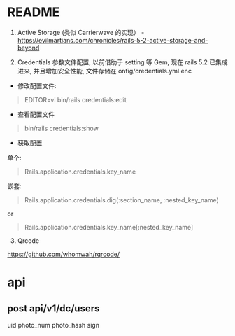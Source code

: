 # README


1. Active Storage (类似 Carrierwave 的实现） - https://evilmartians.com/chronicles/rails-5-2-active-storage-and-beyond


2. Credentials
参数文件配置, 以前借助于 setting 等 Gem, 现在 rails 5.2 已集成进来, 并且增加安全性能,
文件存储在 onfig/credentials.yml.enc

- 修改配置文件:

>EDITOR=vi bin/rails credentials:edit

- 查看配置文件

>bin/rails credentials:show

- 获取配置

单个:

>Rails.application.credentials.key_name

嵌套:

>Rails.application.credentials.dig(:section_name, :nested_key_name)

or

>Rails.application.credentials.key_name[:nested_key_name]

3. Qrcode

https://github.com/whomwah/rqrcode/


# api

## post api/v1/dc/users

uid
photo_num
photo_hash
sign
